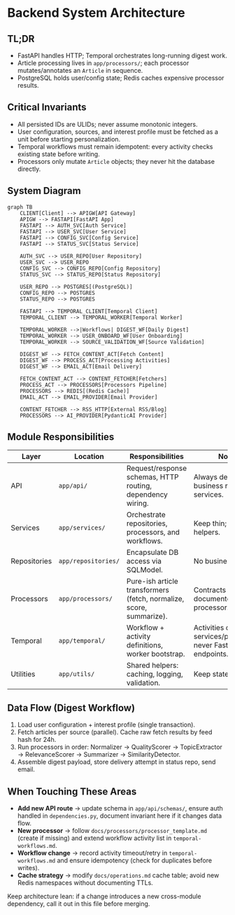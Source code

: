 # Backend System Architecture

## TL;DR

- FastAPI handles HTTP; Temporal orchestrates long-running digest work.
- Article processing lives in `app/processors/`; each processor mutates/annotates an `Article` in sequence.
- PostgreSQL holds user/config state; Redis caches expensive processor results.

## Critical Invariants

- All persisted IDs are ULIDs; never assume monotonic integers.
- User configuration, sources, and interest profile must be fetched as a unit before starting personalization.
- Temporal workflows must remain idempotent: every activity checks existing state before writing.
- Processors only mutate `Article` objects; they never hit the database directly.

## System Diagram

```mermaid
graph TB
    CLIENT[Client] --> APIGW[API Gateway]
    APIGW --> FASTAPI[FastAPI App]
    FASTAPI --> AUTH_SVC[Auth Service]
    FASTAPI --> USER_SVC[User Service]
    FASTAPI --> CONFIG_SVC[Config Service]
    FASTAPI --> STATUS_SVC[Status Service]

    AUTH_SVC --> USER_REPO[User Repository]
    USER_SVC --> USER_REPO
    CONFIG_SVC --> CONFIG_REPO[Config Repository]
    STATUS_SVC --> STATUS_REPO[Status Repository]

    USER_REPO --> POSTGRES[(PostgreSQL)]
    CONFIG_REPO --> POSTGRES
    STATUS_REPO --> POSTGRES

    FASTAPI --> TEMPORAL_CLIENT[Temporal Client]
    TEMPORAL_CLIENT --> TEMPORAL_WORKER[Temporal Worker]

    TEMPORAL_WORKER -->|Workflows| DIGEST_WF[Daily Digest]
    TEMPORAL_WORKER --> USER_ONBOARD_WF[User Onboarding]
    TEMPORAL_WORKER --> SOURCE_VALIDATION_WF[Source Validation]

    DIGEST_WF --> FETCH_CONTENT_ACT[Fetch Content]
    DIGEST_WF --> PROCESS_ACT[Processing Activities]
    DIGEST_WF --> EMAIL_ACT[Email Delivery]

    FETCH_CONTENT_ACT --> CONTENT_FETCHER[Fetchers]
    PROCESS_ACT --> PROCESSORS[Processors Pipeline]
    PROCESSORS --> REDIS[(Redis Cache)]
    EMAIL_ACT --> EMAIL_PROVIDER[Email Provider]

    CONTENT_FETCHER --> RSS_HTTP[External RSS/Blog]
    PROCESSORS --> AI_PROVIDER[PydanticAI Provider]
```

## Module Responsibilities

| Layer | Location | Responsibilities | Notes |
| --- | --- | --- | --- |
| API | `app/api/` | Request/response schemas, HTTP routing, dependency wiring. | Always delegate business rules to services. |
| Services | `app/services/` | Orchestrate repositories, processors, and workflows. | Keep thin; favor pure helpers. |
| Repositories | `app/repositories/` | Encapsulate DB access via SQLModel. | No business logic. |
| Processors | `app/processors/` | Pure-ish article transformers (fetch, normalize, score, summarize). | Contracts documented per processor. |
| Temporal | `app/temporal/` | Workflow + activity definitions, worker bootstrap. | Activities call services/processors, never FastAPI endpoints. |
| Utilities | `app/utils/` | Shared helpers: caching, logging, validation. | Keep stateless. |

## Data Flow (Digest Workflow)

1. Load user configuration + interest profile (single transaction).
2. Fetch articles per source (parallel). Cache raw fetch results by feed hash for 24h.
3. Run processors in order: Normalizer → QualityScorer → TopicExtractor → RelevanceScorer → Summarizer → SimilarityDetector.
4. Assemble digest payload, store delivery attempt in status repo, send email.

## When Touching These Areas

- **Add new API route** → update schema in `app/api/schemas/`, ensure auth handled in `dependencies.py`, document invariant here if it changes data flow.
- **New processor** → follow `docs/processors/processor_template.md` (create if missing) and extend workflow activity list in `temporal-workflows.md`.
- **Workflow change** → record activity timeout/retry in `temporal-workflows.md` and ensure idempotency (check for duplicates before writes).
- **Cache strategy** → modify `docs/operations.md` cache table; avoid new Redis namespaces without documenting TTLs.

Keep architecture lean: if a change introduces a new cross-module dependency, call it out in this file before merging.
